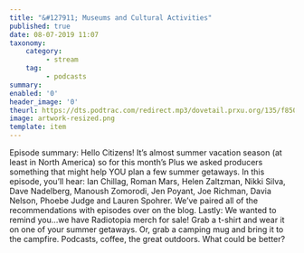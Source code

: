```yaml
---
title: "&#127911; Museums and Cultural Activities"
published: true
date: 08-07-2019 11:07
taxonomy:
    category:
         - stream
    tag:
         - podcasts
summary:
enabled: '0'
header_image: '0'
theurl: https://dts.podtrac.com/redirect.mp3/dovetail.prxu.org/135/f850509e-9630-4f34-b15a-9f0c6e41ffcf/14_Plus_Museum_or_Cultural_Activity_A.mp3
image: artwork-resized.png
template: item
---
```

 
Episode summary: Hello Citizens! It’s almost summer vacation season (at least in North America) so for this month’s Plus we asked producers something that might help YOU plan a few summer getaways. In this episode, you’ll hear: Ian Chillag, Roman Mars, Helen Zaltzman, Nikki Silva, Dave Nadelberg, Manoush Zomorodi, Jen Poyant, Joe Richman, Davia Nelson, Phoebe Judge and Lauren Spohrer. We’ve paired all of the recommendations with episodes over on the blog. Lastly: We wanted to remind you…we have Radiotopia merch for sale! Grab a t-shirt and wear it on one of your summer getaways. Or, grab a camping mug and bring it to the campfire. Podcasts, coffee, the great outdoors. What could be better?

